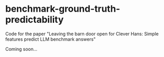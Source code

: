 # benchmark-ground-truth-predictability

Code for the paper "Leaving the barn door open for Clever Hans: Simple features predict LLM benchmark answers"

Coming soon... 
